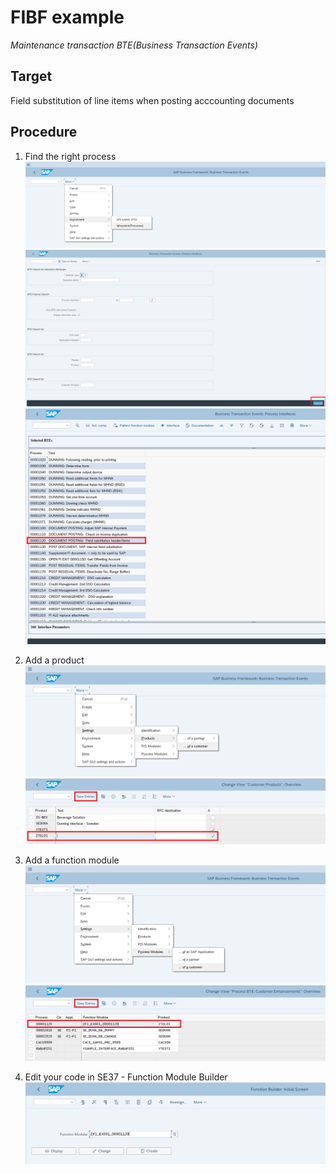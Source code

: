 # FIBF example
*Maintenance transaction BTE(Business Transaction Events)*

## Target
Field substitution of line items when posting acccounting documents

## Procedure
1. Find the right process
![Image alt text](./pictures/FIBF/1-1.png)
![Input some criteria](./pictures/FIBF/1-2.png)
![Image alt text](./pictures/FIBF/1-3.png)

2. Add a product
![Image alt text](./pictures/FIBF/2-1.png)
![Image alt text](./pictures/FIBF/2-2.png)

3. Add a function module
![Image alt text](./pictures/FIBF/3-1.png)
![Image alt text](./pictures/FIBF/3-2.png)

4. Edit your code in SE37 - Function Module Builder
![Image alt text](./pictures/FIBF/4-1.png)
